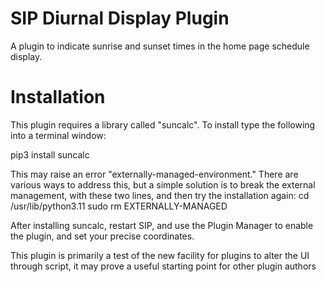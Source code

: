 SIP Diurnal Display Plugin
=======================

A plugin to indicate sunrise and sunset times in the home page schedule display.

Installation
============
This plugin requires a library called "suncalc".  To install type the following into a terminal window:

pip3 install suncalc

This may raise an error "externally-managed-environment."  There are various ways to address this, but a simple solution
is to break the external management, with these two lines, and then try the installation again:
    cd /usr/lib/python3.11
    sudo rm EXTERNALLY-MANAGED

After installing suncalc, restart SIP, and use the Plugin Manager to enable the plugin, and set your precise coordinates.


This plugin is primarily a test of the new facility for plugins to alter the UI through script, it may prove a useful starting point
for other plugin authors
